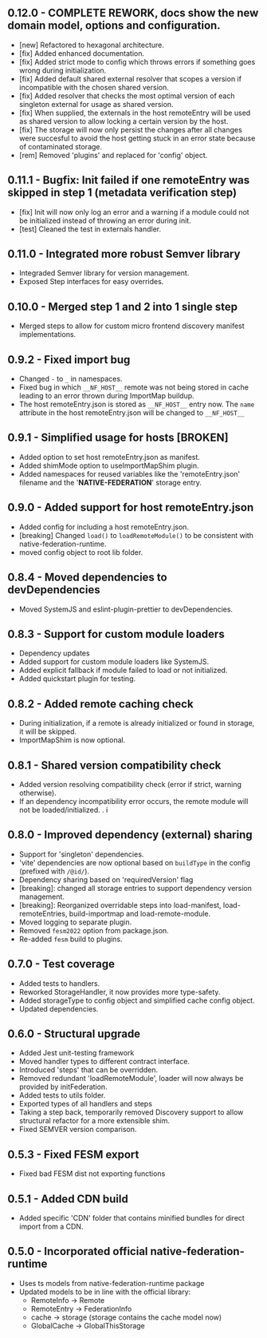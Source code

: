 ## 0.12.0 - COMPLETE REWORK, docs show the new domain model, options and configuration.
- [new] Refactored to hexagonal architecture.
- [fix] Added enhanced documentation.
- [fix] Added strict mode to config which throws errors if something goes wrong during initialization. 
- [fix] Added default shared external resolver that scopes a version if incompatible with the chosen shared version.
- [fix] Added resolver that checks the most optimal version of each singleton external for usage as shared version.
- [fix] When supplied, the externals in the host remoteEntry will be used as shared version to allow locking a certain version by the host. 
- [fix] The storage will now only persist the changes after all changes were succesful to avoid the host getting stuck in an error state because of contaminated storage. 
- [rem] Removed 'plugins' and replaced for 'config' object. 

## 0.11.1 - Bugfix: Init failed if one remoteEntry was skipped in step 1 (metadata verification step)
- [fix] Init will now only log an error and a warning if a module could not be initialized instead of throwing an error during init.
- [test] Cleaned the test in externals handler.

## 0.11.0 - Integrated more robust Semver library
- Integraded Semver library for version management.
- Exposed Step interfaces for easy overrides.

## 0.10.0 - Merged step 1 and 2 into 1 single step
- Merged steps to allow for custom micro frontend discovery manifest implementations. 

## 0.9.2 - Fixed import bug
- Changed `-` to `_` in namespaces.
- Fixed bug in which `__NF_HOST__` remote was not being stored in cache leading to an error thrown during ImportMap buildup. 
- The host remoteEntry.json is stored as `__NF_HOST__` entry now. The `name` attribute in the host remoteEntry.json will be changed to `__NF_HOST__` 

## 0.9.1 - Simplified usage for hosts [BROKEN]
- Added option to set host remoteEntry.json as manifest.
- Added shimMode option to useImportMapShim plugin. 
- Added namespaces for reused variables like the 'remoteEntry.json' filename and the '__NATIVE-FEDERATION__' storage entry.

## 0.9.0 - Added support for host remoteEntry.json
- Added config for including a host remoteEntry.json.
- [breaking] Changed `load()` to `loadRemoteModule()` to be consistent with native-federation-runtime.
- moved config object to root lib folder. 

## 0.8.4 - Moved dependencies to devDependencies
- Moved SystemJS and eslint-plugin-prettier to devDependencies.

## 0.8.3 - Support for custom module loaders
- Dependency updates
- Added support for custom module loaders like SystemJS.
- Added explicit fallback if module failed to load or not initialized.
- Added quickstart plugin for testing.

## 0.8.2 - Added remote caching check
- During initialization, if a remote is already initialized or found in storage, it will be skipped. 
- ImportMapShim is now optional.

## 0.8.1 - Shared version compatibility check
- Added version resolving compatibility check (error if strict, warning otherwise).
- If an dependency incompatibility error occurs, the remote module will not be loaded/initialized. . i
## 0.8.0 - Improved dependency (external) sharing
- Support for 'singleton' dependencies.
- 'vite' dependencies are now optional based on `buildType` in the config (prefixed with `/@id/`).
- Dependency sharing based on 'requiredVersion' flag
- [breaking]: changed all storage entries to support dependency version management.
- [breaking]: Reorganized overridable steps into load-manifest, load-remoteEntries, build-importmap and load-remote-module. 
- Moved logging to separate plugin.
- Removed `fesm2022` option from package.json.
- Re-added `fesm` build to plugins. 

## 0.7.0 - Test coverage
- Added tests to handlers.
- Reworked StorageHandler, it now provides more type-safety.
- Added storageType to config object and simplified cache config object.
- Updated dependencies.

## 0.6.0 - Structural upgrade
- Added Jest unit-testing framework
- Moved handler types to different contract interface.
- Introduced 'steps' that can be overridden.
- Removed redundant 'loadRemoteModule', loader will now always be provided by initFederation.
- Added tests to utils folder.
- Exported types of all handlers and steps
- Taking a step back, temporarily removed Discovery support to allow structural refactor for a more extensible shim.
- Fixed SEMVER version comparison.

## 0.5.3 - Fixed FESM export
- Fixed bad FESM dist not exporting functions

## 0.5.1 - Added CDN build
- Added specific 'CDN' folder that contains minified bundles for direct import from a CDN. 

## 0.5.0 - Incorporated official native-federation-runtime
- Uses ts models from native-federation-runtime package
- Updated models to be in line with the official library:
    - RemoteInfo -> Remote
    - RemoteEntry -> FederationInfo
    - cache -> storage (storage contains the cache model now)
    - GlobalCache -> GlobalThisStorage
